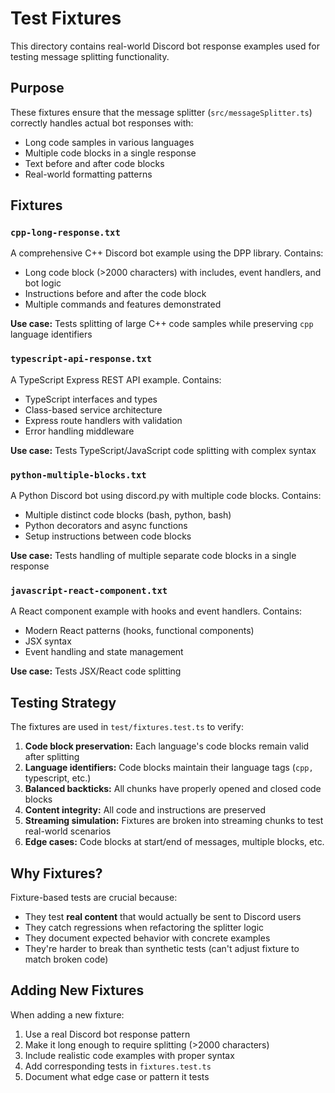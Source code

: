 # Test Fixtures

This directory contains real-world Discord bot response examples used for testing message splitting functionality.

## Purpose

These fixtures ensure that the message splitter (`src/messageSplitter.ts`) correctly handles actual bot responses with:
- Long code samples in various languages
- Multiple code blocks in a single response
- Text before and after code blocks
- Real-world formatting patterns

## Fixtures

### `cpp-long-response.txt`
A comprehensive C++ Discord bot example using the DPP library. Contains:
- Long code block (>2000 characters) with includes, event handlers, and bot logic
- Instructions before and after the code block
- Multiple commands and features demonstrated

**Use case:** Tests splitting of large C++ code samples while preserving `cpp` language identifiers

### `typescript-api-response.txt`
A TypeScript Express REST API example. Contains:
- TypeScript interfaces and types
- Class-based service architecture
- Express route handlers with validation
- Error handling middleware

**Use case:** Tests TypeScript/JavaScript code splitting with complex syntax

### `python-multiple-blocks.txt`
A Python Discord bot using discord.py with multiple code blocks. Contains:
- Multiple distinct code blocks (bash, python, bash)
- Python decorators and async functions
- Setup instructions between code blocks

**Use case:** Tests handling of multiple separate code blocks in a single response

### `javascript-react-component.txt`
A React component example with hooks and event handlers. Contains:
- Modern React patterns (hooks, functional components)
- JSX syntax
- Event handling and state management

**Use case:** Tests JSX/React code splitting

## Testing Strategy

The fixtures are used in `test/fixtures.test.ts` to verify:

1. **Code block preservation:** Each language's code blocks remain valid after splitting
2. **Language identifiers:** Code blocks maintain their language tags (```cpp, ```typescript, etc.)
3. **Balanced backticks:** All chunks have properly opened and closed code blocks
4. **Content integrity:** All code and instructions are preserved
5. **Streaming simulation:** Fixtures are broken into streaming chunks to test real-world scenarios
6. **Edge cases:** Code blocks at start/end of messages, multiple blocks, etc.

## Why Fixtures?

Fixture-based tests are crucial because:
- They test **real content** that would actually be sent to Discord users
- They catch regressions when refactoring the splitter logic
- They document expected behavior with concrete examples
- They're harder to break than synthetic tests (can't adjust fixture to match broken code)

## Adding New Fixtures

When adding a new fixture:
1. Use a real Discord bot response pattern
2. Make it long enough to require splitting (>2000 characters)
3. Include realistic code examples with proper syntax
4. Add corresponding tests in `fixtures.test.ts`
5. Document what edge case or pattern it tests
